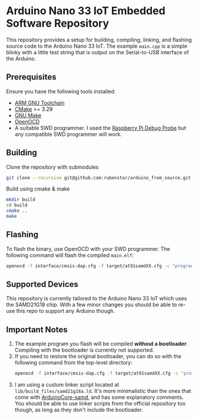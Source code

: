 # Arduino Nano 33 IoT Embedded Software Repository

This repository provides a setup for building, compiling, linking, and flashing source code to the Arduino Nano 33 IoT. 
The example `main.cpp` is a simple blinky with a little test string that is output on the Serial-to-USB interface of the Arduino.


## Prerequisites

Ensure you have the following tools installed:
- [ARM GNU Toolchain](https://developer.arm.com/downloads/-/arm-gnu-toolchain-downloads)
- [CMake](https://cmake.org/download/) >= 3.29
- [GNU Make](https://www.gnu.org/software/make/)
- [OpenOCD](http://openocd.org/)
- A suitable SWD programmer. I used the [Raspberry Pi Debug Probe](https://www.raspberrypi.com/products/debug-probe/) but any compatible SWD programmer will work.

## Building

Clone the repository with submodules
```sh
git clone --recursive git@github.com:rubenstar/arduino_from_source.git
```

Build using cmake & make
```sh
mkdir build
cd build
cmake ..
make
```

## Flashing

To flash the binary, use OpenOCD with your SWD programmer. The following command will flash the compiled `main.elf`:

```sh
openocd -f interface/cmsis-dap.cfg -f target/at91samdXX.cfg -c "program main.elf reset verify exit"
```

## Supported Devices
This repository is currently tailored to the Arduino Nano 33 IoT which uses the SAMD21G18 chip. With a few minor changes you should be able to re-use this repo to support any Arduino though.

## Important Notes
1. The example program you flash will be compiled **without a bootloader**. Compiling with the bootloader is currently not supported.
2. If you need to restore the original bootloader, you can do so with the following command from the top-level directory:
    ```sh
    openocd -f interface/cmsis-dap.cfg -f target/at91samdXX.cfg -c "program lib/arduino_core/ArduinoCore-samd/bootloaders/nano_33_iot/samd21_sam_ba_arduino_nano_33_iot.bin verify exit 0x00000000"
    ```
3. I am using a custom linker script located at `lib/build_files/samd21g18a.ld`. It's more minimalistic than the ones that come with [ArduinoCore-samd](https://github.com/arduino/ArduinoCore-samd), and has some explanatory comments. You should be able to use linker scripts from the official repository too though, as long as they don't include the bootloader.
